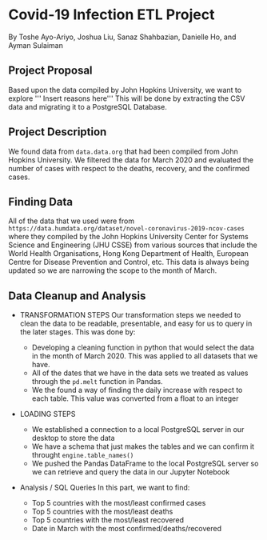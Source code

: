 # Covid-19 Infection ETL Project
By Toshe Ayo-Ariyo, Joshua Liu, Sanaz Shahbazian, Danielle Ho, and Ayman Sulaiman

## Project Proposal
Based upon the data compiled by John Hopkins University, we want to explore ''' Insert reasons here'''
This will be done by extracting the CSV data and migrating it to a PostgreSQL Database.  

## Project Description
We found data from `data.data.org` that had been compiled from John Hopkins University.  We filtered the data for March 2020 and evaluated the number of cases with respect to the deaths, recovery, and the confirmed cases.  

## Finding Data
All of the data that we used were from `https://data.humdata.org/dataset/novel-coronavirus-2019-ncov-cases` where they compiled by the John Hopkins University Center for Systems Science and Engineering (JHU CSSE) from various sources that include the World Health Organisations, Hong Kong Department of Health, European Centre for Disease Prevention and Control, etc.  This data is always being updated so we are narrowing the scope to the month of March.

## Data Cleanup and Analysis

* TRANSFORMATION STEPS
Our transformation steps we needed to clean the data to be readable, presentable, and easy for us to query in the later stages.  This was done by:
  * Developing a cleaning function in python that would select the data in the month of March 2020.  This was applied to all datasets that we have.
  * All of the dates that we have in the data sets we treated as values through the `pd.melt` function in Pandas.
  * We the found a way of finding the daily increase with respect to each table.  This value was converted from a float to an integer

* LOADING STEPS
  * We established a connection to a local PostgreSQL server in our desktop to store the data
  * We have a schema that just makes the tables and we can confirm it throught `engine.table_names()`
  * We pushed the Pandas DataFrame to the local PostgreSQL server so we can retrieve and query the data in our Jupyter Notebook

* Analysis / SQL Queries
In this part, we want to find:
  * Top 5 countries with the most/least confirmed cases
  * Top 5 countries with the most/least deaths
  * Top 5 countries with the most/least recovered
  * Date in March with the most confirmed/deaths/recovered